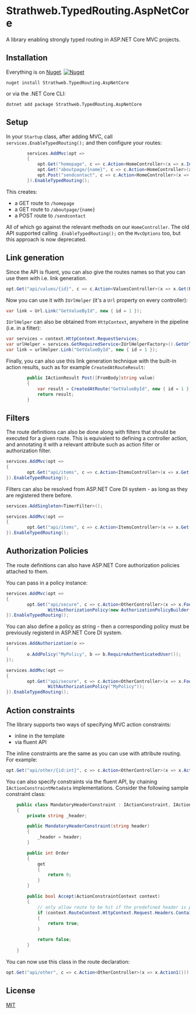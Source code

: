 # Strathweb.TypedRouting.AspNetCore

A library enabling strongly typed routing in ASP.NET Core MVC projects.

## Installation

Everything is on [Nuget](https://www.nuget.org/packages/Strathweb.TypedRouting.AspNetCore). [![Nuget](http://img.shields.io/nuget/v/Strathweb.TypedRouting.AspNetCore.svg?maxAge=10800)](https://www.nuget.org/packages/Strathweb.TypedRouting.AspNetCore)

```
nuget install Strathweb.TypedRouting.AspNetCore
```
or via the .NET Core CLI:

```
dotnet add package Strathweb.TypedRouting.AspNetCore
```

## Setup

In your `Startup` class, after adding MVC, call `services.EnableTypedRouting();` and then configure your routes:

```csharp
        services.AddMvc(opt =>
        {
            opt.Get("homepage", c => c.Action<HomeController>(x => x.Index()));
            opt.Get("aboutpage/{name}", c => c.Action<HomeController>(x => x.About(Param<string>.Any)));
            opt.Post("sendcontact", c => c.Action<HomeController>(x => x.Contact()));
        }).EnableTypedRouting();
```

This creates:
* a GET route to `/homepage`
* a GET route to `/aboutpage/{name}`
* a POST route to `/sendcontact`

All of which go against the relevant methods on our `HomeController`.
The old API supported calling `.EnableTypedRouting();` on the `MvcOptions` too, but this approach is now deprecated.

## Link generation

Since the API is fluent, you can also give the routes names so that you can use them with i.e. link generation.

```csharp
opt.Get("api/values/{id}", c => c.Action<ValuesController>(x => x.Get(Param<int>.Any))).WithName("GetValueById");
```

Now you can use it with `IUrlHelper` (it's a `Url` property on every controller):

```csharp
var link = Url.Link("GetValueById", new { id = 1 });
```

`IUrlHelper` can also be obtained from `HttpContext`, anywhere in the pipeline (i.e. in a filter):

```csharp
var services = context.HttpContext.RequestServices;
var urlHelper = services.GetRequiredService<IUrlHelperFactory>().GetUrlHelper(context);
var link = urlHelper.Link("GetValueById", new { id = 1 });
```

Finally, you can also use this link generation technique with the built-in action results, such as for example `CreatedAtRouteResult`:

```csharp
        public IActionResult Post([FromBody]string value)
        {
            var result = CreatedAtRoute("GetValueById", new { id = 1 }, "foo");
            return result;
        }
```

## Filters

The route definitions can also be done along with filters that should be executed for a given route. This is equivalent to defining a controller action, and annotating it with a relevant attribute such as action filter or authorization filter.

```csharp
services.AddMvc(opt =>
{
        opt.Get("api/items", c => c.Action<ItemsController>(x => x.Get())).WithFilters(new AnnotationFilter());
}).EnableTypedRouting();
```

Filters can also be resolved from ASP.NET Core DI system - as long as they are registered there before.

```csharp
services.AddSingleton<TimerFilter>();

services.AddMvc(opt =>
{
        opt.Get("api/items", c => c.Action<ItemsController>(x => x.Get())).WithFilters<TimerFilter>();
}).EnableTypedRouting();
```

## Authorization Policies

The route definitions can also have ASP.NET Core authorization policies attached to them.

You can pass in a policy instance:

```csharp
services.AddMvc(opt =>
{
        opt.Get("api/secure", c => c.Action<OtherController>(x => x.Foo()).
                WithAuthorizationPolicy(new AuthorizationPolicyBuilder().RequireAuthenticatedUser().Build()));
}).EnableTypedRouting();
```

You can also define a policy as string - then a corresponding policy must be previously registerd in ASP.NET Core DI system.

```csharp
services.AddAuthorization(o =>
{
        o.AddPolicy("MyPolicy", b => b.RequireAuthenticatedUser());
});

services.AddMvc(opt =>
{
        opt.Get("api/secure", c => c.Action<OtherController>(x => x.Foo()).
                WithAuthorizationPolicy("MyPolicy"));
}).EnableTypedRouting();
```

## Action constraints

The library supports two ways of specifying MVC action constraints:

 - inline in the template
 - via fluent API

The inline constraints are the same as you can use with attribute routing. For example:

```csharp
opt.Get("api/other/{id:int}", c => c.Action<OtherController>(x => x.Action2(Param<int>.Any)));
```

You can also specify constraints via the fluent API, by chaining `IActionConstraintMetadata` implementations. Consider the following sample constraint class:

```csharp
    public class MandatoryHeaderConstraint : IActionConstraint, IActionConstraintMetadata
    {
        private string _header;

        public MandatoryHeaderConstraint(string header)
        {
            _header = header;
        }

        public int Order
        {
            get
            {
                return 0;
            }
        }

        public bool Accept(ActionConstraintContext context)
        {
            // only allow route to be hit if the predefined header is present
            if (context.RouteContext.HttpContext.Request.Headers.ContainsKey(_header))
            {
                return true;
            }

            return false;
        }
    }
```

You can now use this class in the route declaration:

```csharp
opt.Get("api/other", c => c.Action<OtherController>(x => x.Action1())).WithConstraints(new MandatoryHeaderConstraint("CustomHeader"));
```

## License

[MIT](https://github.com/filipw/Strathweb.TypedRouting.AspNetCore/blob/master/LICENSE)
